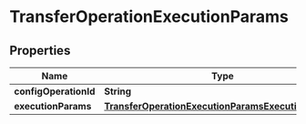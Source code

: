 

# TransferOperationExecutionParams


## Properties

| Name | Type | Description | Notes |
|------------ | ------------- | ------------- | -------------|
|**configOperationId** | **String** |  |  |
|**executionParams** | [**TransferOperationExecutionParamsExecutionParams**](TransferOperationExecutionParamsExecutionParams.md) |  |  [optional] |



